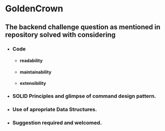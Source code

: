 # GoldenCrown

## The backend challenge question as mentioned in repository solved with considering 

* ### Code
     * #### readability
     * #### maintainability
     * #### extensibility
* ### SOLID Principles and glimpse of command design pattern.
* ### Use of apropriate Data Structures.

* ### Suggestion required and welcomed.
